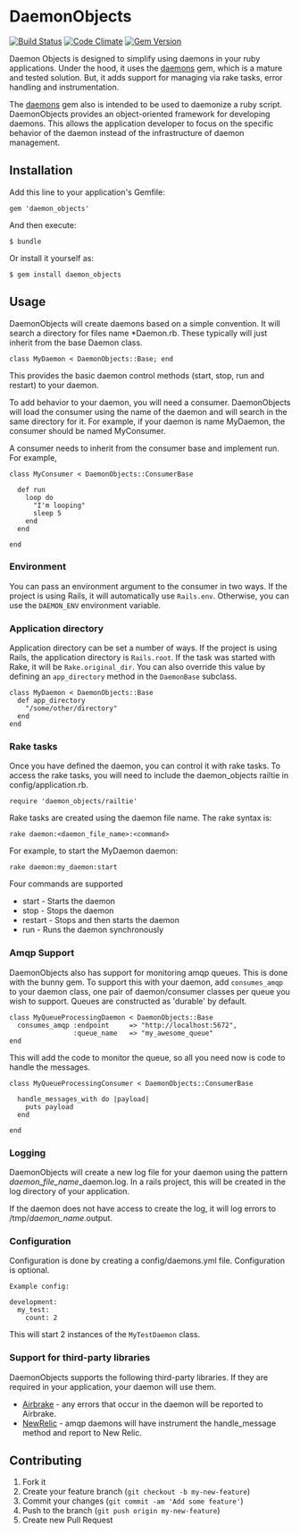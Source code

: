 # DaemonObjects
[![Build Status](https://travis-ci.org/betterwithranch/daemon_objects.png)](https://travis-ci.org/betterwithranch/daemon_objects)
[![Code Climate](https://codeclimate.com/github/craigisrael/daemon_objects.png)](https://codeclimate.com/github/craigisrael/daemon_objects)
[![Gem Version](https://badge.fury.io/rb/daemon_objects.png)](http://badge.fury.io/rb/daemon_objects)

Daemon Objects is designed to simplify using daemons in your ruby applications.  Under the hood, it uses the
[daemons](http://daemons.rubyforge.org) gem, which is a mature and tested solution.  But, it adds support for managing via rake tasks,
error handling and instrumentation.

The [daemons](http://daemons.rubyforge.org) gem also is intended to be used to daemonize a ruby script.  DaemonObjects provides an
object-oriented framework for developing daemons.  This allows the application developer to focus on the specific behavior of the daemon
instead of the infrastructure of daemon management.

## Installation

Add this line to your application's Gemfile:

    gem 'daemon_objects'

And then execute:

    $ bundle

Or install it yourself as:

    $ gem install daemon_objects

## Usage

DaemonObjects will create daemons based on a simple convention.  It will search a directory for files name \*Daemon.rb.  These typically
will just inherit from the base Daemon class.

    class MyDaemon < DaemonObjects::Base; end

This provides the basic daemon control methods (start, stop, run and restart) to your daemon.

To add behavior to your daemon, you will need a consumer.  DaemonObjects will load the consumer using the name of the daemon and
will search in the same directory for it.  For example, if your daemon is name MyDaemon, the consumer should be named MyConsumer.

A consumer needs to inherit from the consumer base and implement run.  For example,

    class MyConsumer < DaemonObjects::ConsumerBase

      def run
        loop do
          "I'm looping"
          sleep 5
        end
      end

    end

### Environment

You can pass an environment argument to the consumer in two ways.  If the project is
using Rails, it will automatically use `Rails.env`.  Otherwise, you can use the
`DAEMON_ENV` environment variable.

### Application directory

Application directory can be set a number of ways.  If the project is using Rails, the
application directory is `Rails.root`.  If the task was started with Rake, it will be
`Rake.original_dir`.  You can also override this value by defining an `app_directory`
method in the `DaemonBase` subclass.

    class MyDaemon < DaemonObjects::Base
      def app_directory
        "/some/other/directory"
      end
    end

### Rake tasks

Once you have defined the daemon, you can control it with rake tasks. To access the rake tasks,
you will need to include the daemon\_objects railtie in config/application.rb.

    require 'daemon_objects/railtie'

Rake tasks are created using the daemon file name.  The rake syntax is:

    rake daemon:<daemon_file_name>:<command>

For example, to start the MyDaemon daemon:

    rake daemon:my_daemon:start

Four commands are supported

* start   - Starts the daemon
* stop    - Stops the daemon
* restart - Stops and then starts the daemon
* run     - Runs the daemon synchronously

### Amqp Support

DaemonObjects also has support for monitoring amqp queues.  This is done with the bunny gem.  To support this with your daemon, add `consumes_amqp` to your daemon class, one pair of daemon/consumer classes per queue you wish to support.  Queues are constructed as 'durable' by default.

    class MyQueueProcessingDaemon < DaemonObjects::Base
      consumes_amqp :endpoint     => "http://localhost:5672",
                    :queue_name   => "my_awesome_queue"
    end

This will add the code to monitor the queue, so all you need now is code to handle the messages.

    class MyQueueProcessingConsumer < DaemonObjects::ConsumerBase

      handle_messages_with do |payload|
        puts payload
      end

    end

### Logging

DaemonObjects will create a new log file for your daemon using the pattern _daemon\_file\_name_\_daemon.log.  In a rails project,
this will be created in the log directory of your application.

If the daemon does not have access to create the log, it will log errors to /tmp/_daemon_name_.output.

### Configuration

Configuration is done by creating a config/daemons.yml file.  Configuration is optional.

    Example config:

    development:
      my_test:
        count: 2

This will start 2 instances of the `MyTestDaemon` class.

### Support for third-party libraries

DaemonObjects supports the following third-party libraries.  If they are required in your application, your daemon will use them.

* [Airbrake](http://airbrake.io) - any errors that occur in the daemon will be reported to Airbrake.
* [NewRelic](http://newrelic.com) - amqp daemons will have instrument the handle\_message method and report to New Relic.

## Contributing

1. Fork it
2. Create your feature branch (`git checkout -b my-new-feature`)
3. Commit your changes (`git commit -am 'Add some feature'`)
4. Push to the branch (`git push origin my-new-feature`)
5. Create new Pull Request
